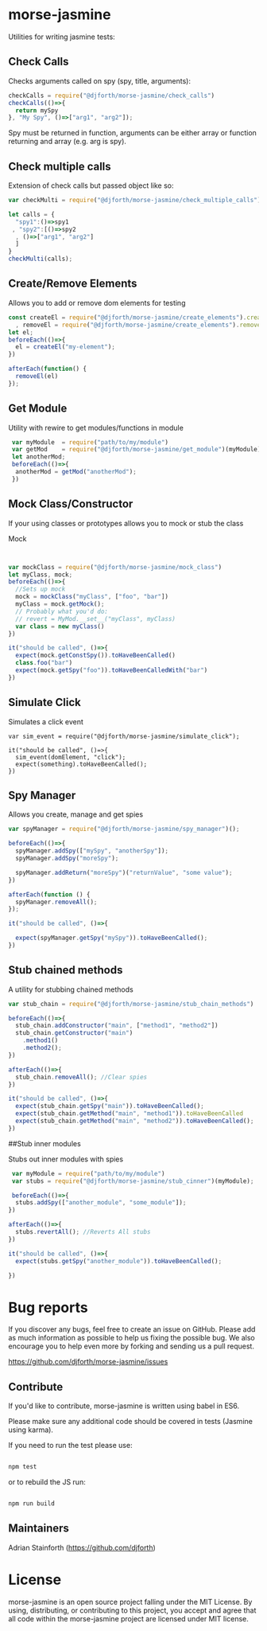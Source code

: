 # morse-jasmine

Utilities for writing jasmine tests:

## Check Calls

Checks arguments called on spy (spy, title, arguments):

```javascript
checkCalls = require("@djforth/morse-jasmine/check_calls")
checkCalls(()=>{
  return mySpy
}, "My Spy", ()=>["arg1", "arg2"]);
```

Spy must be returned in function, arguments can be either array or function returning and array (e.g. arg is spy).

## Check multiple calls

Extension of check calls but passed object like so:

```javascript
var checkMulti = require("@djforth/morse-jasmine/check_multiple_calls")

let calls = {
  "spy1":()=>spy1
 , "spy2":[()=>spy2
  , ()=>["arg1", "arg2"]
  ]
}
checkMulti(calls);

```

## Create/Remove Elements

Allows you to add or remove dom elements for testing

```javascript
const createEl = require("@djforth/morse-jasmine/create_elements").createHolder
  , removeEl = require("@djforth/morse-jasmine/create_elements").removeElement
let el;
beforeEach(()=>{
  el = createEl("my-element");
})

afterEach(function() {
  removeEl(el)
});
```

## Get Module

Utility with rewire to get modules/functions in module

```javascript
 var myModule  = require("path/to/my/module")
 var getMod    = require("@djforth/morse-jasmine/get_module")(myModule)
 let anotherMod;
 beforeEach(()=>{
  anotherMod = getMod("anotherMod");
 })


```

## Mock Class/Constructor

If your using classes or prototypes allows you to mock or stub the class

Mock

```javascript


var mockClass = require("@djforth/morse-jasmine/mock_class")
let myClass, mock;
beforeEach(()=>{
  //Sets up mock
  mock = mockClass("myClass", ["foo", "bar"])
  myClass = mock.getMock();
  // Probably what you'd do:
  // revert = MyMod.__set__("myClass", myClass)
  var class = new myClass()
})

it("should be called", ()=>{
  expect(mock.getConstSpy()).toHaveBeenCalled()
  class.foo("bar")
  expect(mock.getSpy("foo")).toHaveBeenCalledWith("bar")
})

```

## Simulate Click

Simulates a click event

```javascipt
var sim_event = require("@djforth/morse-jasmine/simulate_click");

it("should be called", ()=>{
  sim_event(domElement, "click");
  expect(something).toHaveBeenCalled();
})
```

## Spy Manager

Allows you create, manage and get spies

```javascript
var spyManager = require("@djforth/morse-jasmine/spy_manager")();

beforeEach(()=>{
  spyManager.addSpy(["mySpy", "anotherSpy"]);
  spyManager.addSpy("moreSpy");

  spyManager.addReturn("moreSpy")("returnValue", "some value");
})

afterEach(function () {
  spyManager.removeAll();
});

it("should be called", ()=>{

  expect(spyManager.getSpy("mySpy")).toHaveBeenCalled();
})
```

## Stub chained methods

A utility for stubbing chained methods

```javascript
var stub_chain = require("@djforth/morse-jasmine/stub_chain_methods")

beforeEach(()=>{
  stub_chain.addConstructor("main", ["method1", "method2"])
  stub_chain.getConstructor("main")
    .method1()
    .method2();
})

afterEach(()=>{
  stub_chain.removeAll(); //Clear spies
})

it("should be called", ()=>{
  expect(stub_chain.getSpy("main")).toHaveBeenCalled();
  expect(stub_chain.getMethod("main", "method1")).toHaveBeenCalled
  expect(stub_chain.getMethod("main", "method2")).toHaveBeenCalled();
})
```

##Stub inner modules

Stubs out inner modules with spies

```javascript
 var myModule = require("path/to/my/module")
 var stubs = require("@djforth/morse-jasmine/stub_cinner")(myModule);

 beforeEach(()=>{
  stubs.addSpy(["another_module", "some_module"]);
})

afterEach(()=>{
  stubs.revertAll(); //Reverts All stubs
})

it("should be called", ()=>{
  expect(stubs.getSpy("another_module")).toHaveBeenCalled();

})

```


# Bug reports

If you discover any bugs, feel free to create an issue on GitHub. Please add as much information as possible to help us fixing the possible bug. We also encourage you to help even more by forking and sending us a pull request.

https://github.com/djforth/morse-jasmine/issues

## Contribute

If you'd like to contribute, morse-jasmine is written using babel in ES6.

Please make sure any additional code should be covered in tests (Jasmine using karma).

If you need to run the test please use:

``` bash

npm test

```

or to rebuild the JS run:

``` bash

npm run build

```

## Maintainers

Adrian Stainforth (https://github.com/djforth)

# License

morse-jasmine is an open source project falling under the MIT License. By using, distributing, or contributing to this project, you accept and agree that all code within the morse-jasmine project are licensed under MIT license.